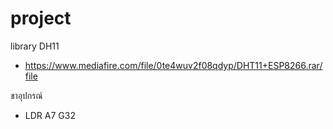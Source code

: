 # project
 

 library DH11 
 -  https://www.mediafire.com/file/0te4wuv2f08qdyp/DHT11+ESP8266.rar/file


ขาอุปกรณ์ 
- LDR A7 G32 

 
